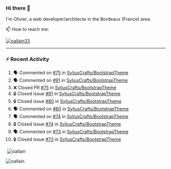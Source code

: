 ### Hi there 👋

I'm Olivier, a web developer/architecte in the Bordeaux (France) area.

📫 How to reach me:

<p> <a href="https://twitter.com/oallain33" target="blank"><img src="https://img.shields.io/twitter/follow/oallain33?logo=twitter&style=for-the-badge" alt="oallain33" /></a> </p>

---

### :zap: Recent Activity

<!--START_SECTION:activity-->
1. 🗣 Commented on [#75](https://github.com/SyliusCrafts/BootstrapTheme/pull/75#issuecomment-1893668484) in [SyliusCrafts/BootstrapTheme](https://github.com/SyliusCrafts/BootstrapTheme)
2. 🗣 Commented on [#91](https://github.com/SyliusCrafts/BootstrapTheme/issues/91#issuecomment-1893667524) in [SyliusCrafts/BootstrapTheme](https://github.com/SyliusCrafts/BootstrapTheme)
3. ❌ Closed PR [#75](https://github.com/SyliusCrafts/BootstrapTheme/pull/75) in [SyliusCrafts/BootstrapTheme](https://github.com/SyliusCrafts/BootstrapTheme)
4. 🔒 Closed issue [#91](https://github.com/SyliusCrafts/BootstrapTheme/issues/91) in [SyliusCrafts/BootstrapTheme](https://github.com/SyliusCrafts/BootstrapTheme)
5. 🔒 Closed issue [#80](https://github.com/SyliusCrafts/BootstrapTheme/issues/80) in [SyliusCrafts/BootstrapTheme](https://github.com/SyliusCrafts/BootstrapTheme)
6. 🗣 Commented on [#80](https://github.com/SyliusCrafts/BootstrapTheme/issues/80#issuecomment-1893666929) in [SyliusCrafts/BootstrapTheme](https://github.com/SyliusCrafts/BootstrapTheme)
7. 🗣 Commented on [#74](https://github.com/SyliusCrafts/BootstrapTheme/issues/74#issuecomment-1893666034) in [SyliusCrafts/BootstrapTheme](https://github.com/SyliusCrafts/BootstrapTheme)
8. 🔒 Closed issue [#74](https://github.com/SyliusCrafts/BootstrapTheme/issues/74) in [SyliusCrafts/BootstrapTheme](https://github.com/SyliusCrafts/BootstrapTheme)
9. 🗣 Commented on [#73](https://github.com/SyliusCrafts/BootstrapTheme/issues/73#issuecomment-1893665456) in [SyliusCrafts/BootstrapTheme](https://github.com/SyliusCrafts/BootstrapTheme)
10. 🔒 Closed issue [#73](https://github.com/SyliusCrafts/BootstrapTheme/issues/73) in [SyliusCrafts/BootstrapTheme](https://github.com/SyliusCrafts/BootstrapTheme)
<!--END_SECTION:activity-->

<p>&nbsp;<img align="center" src="https://github-readme-stats.vercel.app/api?username=oallain&show_icons=true&locale=en" alt="oallain" /></p>

<p><img align="center" src="https://github-readme-streak-stats.herokuapp.com/?user=oallain&" alt="oallain" /></p>

